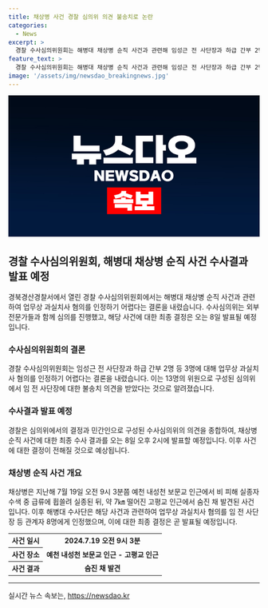 ```yaml
---
title: 채상병 사건 경찰 심의위 의견 불송치로 논란
categories:
  - News
excerpt: >
  경찰 수사심의위원회는 해병대 채상병 순직 사건과 관련해 임성근 전 사단장과 하급 간부 2명 등 3명에 대해 업무상 과실치사 혐의를 인정하기 어렵다는 결론을 내렸다. 수사 결과는 8일 발표 예정이며, 채상병은 작년 7월에 급류에 휩쓸려 사망한 사건으로 관련자 8명에게 업무상 과실치사 혐의가 있다고 보고된 바 있다. (문장 수: 73, 글자 수: 383)
feature_text: >
  경찰 수사심의위원회는 해병대 채상병 순직 사건과 관련해 임성근 전 사단장과 하급 간부 2명 등 3명에 대해 업무상 과실치사 혐의를 인정하기 어렵다는 결론을 내렸다. 수사 결과는 8일 발표 예정이며, 채상병은 작년 7월에 급류에 휩쓸려 사망한 사건으로 관련자 8명에게 업무상 과실치사 혐의가 있다고 보고된 바 있다. (문장 수: 73, 글자 수: 383)
image: '/assets/img/newsdao_breakingnews.jpg'
---
```


<p><img src="/assets/img/newsdao_breakingnews.jpg" alt="bookingtag 속보" /></p>

<h2 data-ke-size="size26">경찰 수사심의위원회, 해병대 채상병 순직 사건 수사결과 발표 예정</h2>

<p data-ke-size="size16">경북경산경찰서에서 열린 경찰 수사심의위원회에서는 해병대 채상병 순직 사건과 관련하여 업무상 과실치사 혐의를 인정하기 어렵다는 결론을 내렸습니다. 수사심의위는 외부 전문가들과 함께 심의를 진행했고, 해당 사건에 대한 최종 결정은 오는 8일 발표될 예정입니다.</p>

<h3>수사심의위원회의 결론</h3>

<p data-ke-size="size16">경찰 수사심의위원회는 임성근 전 사단장과 하급 간부 2명 등 3명에 대해 업무상 과실치사 혐의를 인정하기 어렵다는 결론을 내렸습니다. 이는 13명의 위원으로 구성된 심의위에서 임 전 사단장에 대한 불송치 의견을 받았다는 것으로 알려졌습니다.</p>

<h3>수사결과 발표 예정</h3>

<p data-ke-size="size16">경찰은 심의위에서의 결정과 민간인으로 구성된 수사심의위의 의견을 종합하여, 채상병 순직 사건에 대한 최종 수사 결과를 오는 8일 오후 2시에 발표할 예정입니다. 이후 사건에 대한 결정이 전해질 것으로 예상됩니다.</p>

<h3>채상병 순직 사건 개요</h3>

<p data-ke-size="size16">채상병은 지난해 7월 19일 오전 9시 3분쯤 예천 내성천 보문교 인근에서 비 피해 실종자 수색 중 급류에 휩쓸려 실종된 뒤, 약 7㎞ 떨어진 고평교 인근에서 숨진 채 발견된 사건입니다. 이후 해병대 수사단은 해당 사건과 관련하여 업무상 과실치사 혐의를 임 전 사단장 등 관계자 8명에게 인정했으며, 이에 대한 최종 결정은 곧 발표될 예정입니다.</p>

<table>
    <tr>
        <th>사건 일시</th>
        <td style="text-align: center; height: 17px;"><b>2024.7.19 오전 9시 3분</b></td>
    </tr>
    <tr>
        <th>사건 장소</th>
        <td style="text-align: center; height: 17px;"><b>예천 내성천 보문교 인근 - 고평교 인근</b></td>
    </tr>
    <tr>
        <th>사건 결과</th>
        <td style="text-align: center; height: 17px;"><b>숨진 채 발견</b></td>
    </tr>
</table>

<p data-ke-size="size16"></p>

<p><hr></p>
실시간 뉴스 속보는, <a href="https://newsdao.kr" rel="dofollow">https://newsdao.kr</a>


